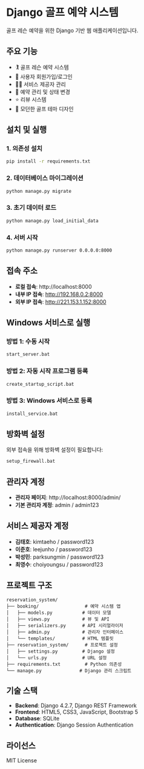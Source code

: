 # Django 골프 예약 시스템

골프 레슨 예약을 위한 Django 기반 웹 애플리케이션입니다.

## 주요 기능

- 🏌️ 골프 레슨 예약 시스템
- 👥 사용자 회원가입/로그인
- 👨‍💼 서비스 제공자 관리
- 📅 예약 관리 및 상태 변경
- ⭐ 리뷰 시스템
- 🎨 모던한 골프 테마 디자인

## 설치 및 실행

### 1. 의존성 설치
```bash
pip install -r requirements.txt
```

### 2. 데이터베이스 마이그레이션
```bash
python manage.py migrate
```

### 3. 초기 데이터 로드
```bash
python manage.py load_initial_data
```

### 4. 서버 시작
```bash
python manage.py runserver 0.0.0.0:8000
```

## 접속 주소

- **로컬 접속**: http://localhost:8000
- **내부 IP 접속**: http://192.168.0.2:8000
- **외부 IP 접속**: http://221.153.1.152:8000

## Windows 서비스로 실행

### 방법 1: 수동 시작
```bash
start_server.bat
```

### 방법 2: 자동 시작 프로그램 등록
```bash
create_startup_script.bat
```

### 방법 3: Windows 서비스로 등록
```bash
install_service.bat
```

## 방화벽 설정

외부 접속을 위해 방화벽 설정이 필요합니다:
```bash
setup_firewall.bat
```

## 관리자 계정

- **관리자 페이지**: http://localhost:8000/admin/
- **기본 관리자 계정**: admin / admin123

## 서비스 제공자 계정

- **김태호**: kimtaeho / password123
- **이준호**: leejunho / password123
- **박성민**: parksungmin / password123
- **최영수**: choiyoungsu / password123

## 프로젝트 구조

```
reservation_system/
├── booking/                 # 예약 시스템 앱
│   ├── models.py           # 데이터 모델
│   ├── views.py            # 뷰 및 API
│   ├── serializers.py      # API 시리얼라이저
│   ├── admin.py            # 관리자 인터페이스
│   └── templates/          # HTML 템플릿
├── reservation_system/      # 프로젝트 설정
│   ├── settings.py         # Django 설정
│   └── urls.py             # URL 설정
├── requirements.txt         # Python 의존성
└── manage.py              # Django 관리 스크립트
```

## 기술 스택

- **Backend**: Django 4.2.7, Django REST Framework
- **Frontend**: HTML5, CSS3, JavaScript, Bootstrap 5
- **Database**: SQLite
- **Authentication**: Django Session Authentication

## 라이선스

MIT License 